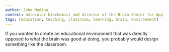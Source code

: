 ```yaml
---
author: John Medina
context: molecular biochemist and director of the Brain Center for Applied Learning Research at Seattle Pacific University.
tags: [education, teaching, classroom, learning, brain, environment]
---
```

If you wanted to create an educational environment that was directly opposed to what the brain was good at doing, you probably would design something like the classroom.